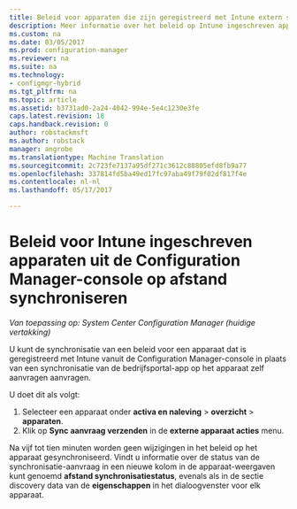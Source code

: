 ```yaml
---
title: Beleid voor apparaten die zijn geregistreerd met Intune extern synchroniseren | Microsoft-documenten
description: Meer informatie over het beleid op Intune ingeschreven apparaten uit de Configuration Manager-console synchroniseren
ms.custom: na
ms.date: 03/05/2017
ms.prod: configuration-manager
ms.reviewer: na
ms.suite: na
ms.technology:
- configmgr-hybrid
ms.tgt_pltfrm: na
ms.topic: article
ms.assetid: b3731ad0-2a24-4042-994e-5e4c1230e3fe
caps.latest.revision: 18
caps.handback.revision: 0
author: robstackmsft
ms.author: robstack
manager: angrobe
ms.translationtype: Machine Translation
ms.sourcegitcommit: 2c723fe7137a95df271c3612c88805efd8fb9a77
ms.openlocfilehash: 337814fd5ba49ed17fc97aba49f79f02df817f4e
ms.contentlocale: nl-nl
ms.lasthandoff: 05/17/2017

---
```

# <a name="remotely-synchronize-policy-on-intune-enrolled-devices-from-the-configuration-manager-console"></a>Beleid voor Intune ingeschreven apparaten uit de Configuration Manager-console op afstand synchroniseren

*Van toepassing op: System Center Configuration Manager (huidige vertakking)*


U kunt de synchronisatie van een beleid voor een apparaat dat is geregistreerd met Intune vanuit de Configuration Manager-console in plaats van een synchronisatie van de bedrijfsportal-app op het apparaat zelf aanvragen aanvragen. 

U doet dit als volgt:

1.    Selecteer een apparaat onder **activa en naleving** > **overzicht** > **apparaten**.
2.    Klik op **Sync aanvraag verzenden** in de **externe apparaat acties** menu.


Na vijf tot tien minuten worden geen wijzigingen in het beleid op het apparaat gesynchroniseerd. Vindt u informatie over de status van de synchronisatie-aanvraag in een nieuwe kolom in de apparaat-weergaven kunt genoemd **afstand synchronisatiestatus**, evenals als in de sectie discovery data van de **eigenschappen** in het dialoogvenster voor elk apparaat.

